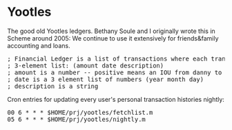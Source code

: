 # Yootles

The good old Yootles ledgers.
Bethany Soule and I originally wrote this in Scheme around 2005:
We continue to use it extensively for friends&family accounting and loans.

<pre>
; Financial Ledger is a list of transactions where each transaction is a
; 3-element list: (amount date description)
; amount is a number -- positive means an IOU from danny to bee; neg = B->D
; date is a 3 element list of numbers (year month day)
; description is a string
</pre>

Cron entries for updating every user's personal transaction histories nightly:

<pre>
00 6 * * * $HOME/prj/yootles/fetchlist.m
05 6 * * * $HOME/prj/yootles/nightly.m
</pre>

